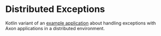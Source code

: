 # Distributed Exceptions
Kotlin variant of an [example application](https://github.com/AxonIQ/code-samples/tree/master/distributed-exceptions)  about handling exceptions with Axon applications in a distributed environment.
